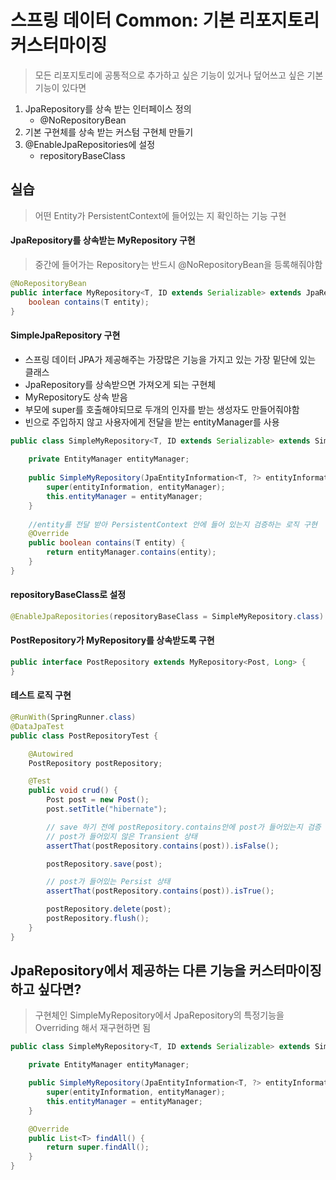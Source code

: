 # 스프링 데이터 Common: 기본 리포지토리 커스터마이징
> 모든 리포지토리에 공통적으로 추가하고 싶은 기능이 있거나 덮어쓰고 싶은 기본 기능이 있다면   
 
1. JpaRepository를 상속 받는 인터페이스 정의
   - @NoRepositoryBean
2. 기본 구현체를 상속 받는 커스텀 구현체 만들기
3. @EnableJpaRepositories에 설정
   - repositoryBaseClass

## 실습
> 어떤 Entity가 PersistentContext에 들어있는 지 확인하는 기능 구현  
#### JpaRepository를 상속받는 MyRepository 구현
> 중간에 들어가는 Repository는 반드시 @NoRepositoryBean을 등록해줘야함  
```java
@NoRepositoryBean
public interface MyRepository<T, ID extends Serializable> extends JpaRepository<T, ID> {
    boolean contains(T entity);
}
```

#### SimpleJpaRepository 구현
- 스프링 데이터 JPA가 제공해주는 가장많은 기능을 가지고 있는 가장 밑단에 있는 클래스
- JpaRepository를 상속받으면 가져오게 되는 구현체
- MyRepository도 상속 받음
- 부모에 super를 호출해야되므로 두개의 인자를 받는 생성자도 만들어줘야함
- 빈으로 주입하지 않고 사용자에게 전달을 받는 entityManager를 사용 
```java
public class SimpleMyRepository<T, ID extends Serializable> extends SimpleJpaRepository<T, ID> implements MyRepository<T, ID> {
 
    private EntityManager entityManager;
 
    public SimpleMyRepository(JpaEntityInformation<T, ?> entityInformation, EntityManager entityManager) {
        super(entityInformation, entityManager);
        this.entityManager = entityManager;
    }
 
    //entity를 전달 받아 PersistentContext 안에 들어 있는지 검증하는 로직 구현
    @Override
    public boolean contains(T entity) {
        return entityManager.contains(entity);
    }
}
```

#### repositoryBaseClass로 설정
```java
@EnableJpaRepositories(repositoryBaseClass = SimpleMyRepository.class)
```

#### PostRepository가 MyRepository를 상속받도록 구현
```java
public interface PostRepository extends MyRepository<Post, Long> {
}
```

#### 테스트 로직 구현
```java
@RunWith(SpringRunner.class)
@DataJpaTest
public class PostRepositoryTest {

    @Autowired
    PostRepository postRepository;

    @Test
    public void crud() {
        Post post = new Post();
        post.setTitle("hibernate");

        // save 하기 전에 postRepository.contains안에 post가 들어있는지 검증
        // post가 들어있지 않은 Transient 상태
        assertThat(postRepository.contains(post)).isFalse();

        postRepository.save(post);

        // post가 들어있는 Persist 상태
        assertThat(postRepository.contains(post)).isTrue();

        postRepository.delete(post);
        postRepository.flush();
    }
}
```

## JpaRepository에서 제공하는 다른 기능을 커스터마이징하고 싶다면?
> 구현체인 SimpleMyRepository에서 JpaRepository의 특정기능을 Overriding 해서 재구현하면 됨  
```java
public class SimpleMyRepository<T, ID extends Serializable> extends SimpleJpaRepository<T, ID> implements MyRepository<T, ID> {

    private EntityManager entityManager;

    public SimpleMyRepository(JpaEntityInformation<T, ?> entityInformation, EntityManager entityManager) {
        super(entityInformation, entityManager);
        this.entityManager = entityManager;
    }

    @Override
    public List<T> findAll() {
        return super.findAll();
    }
}
```